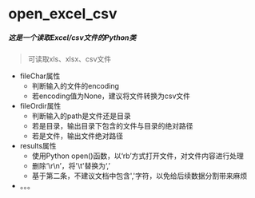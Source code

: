# open_excel_csv
##### 这是一个读取Excel/csv文件的Python类

> 可读取xls、xlsx、csv文件

- fileChar属性
  - 判断输入的文件的encoding
  - 若encoding值为None，建议将文件转换为csv文件
- fileOrdir属性
  - 判断输入的path是文件还是目录
  - 若是目录，输出目录下包含的文件与目录的绝对路径
  - 若是文件，输出文件绝对路径
- results属性
  - 使用Python open()函数，以‘rb’方式打开文件，对文件内容进行处理
  - 删除‘\r\n’，将'\t'替换为‘,’
  - 基于第二条，不建议文档中包含','字符，以免给后续数据分割带来麻烦
- 。。。